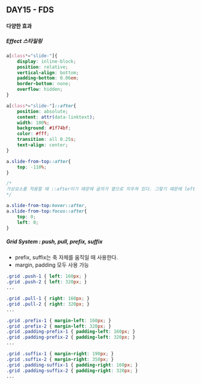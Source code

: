 ## DAY15 - FDS  


#### 다양한 효과  


##### Effect 스타일링  


```css
a[class*="slide-"]{
	display: inline-block;
	position: relative;
	vertical-align: bottom;
	padding-bottom: 0.06em;
	border-bottom: none;
	overflow: hidden;
}

a[class*="slide-"]::after{
	position: absolute;
	content: attr(data-linktext);
	width: 100%;
	background: #1f74bf;
	color: #fff;
	transition: all 0.25s;
	text-align: center;
}

a.slide-from-top::after{
	top: -110%;
}

/* 
가상요소를 적용할 때 ::after이기 때문에 글자가 옆으로 치우쳐 있다. 그렇기 때문에 left: 0값을 줘서 설정해 줘야 hover,focus했을 때 글자가 보이게 된다. 
*/

a.slide-from-top:hover::after,
a.slide-from-top:focus::after{
	top: 0;
	left: 0;
}
```  


##### Grid System : push, pull, prefix, suffix  

* prefix, suffix는 축 자체를 움직일 때 사용한다.
* margin, padding 모두 사용 가능
```css
.grid .push-1 { left: 160px; }
.grid .push-2 { left: 320px; }
...  

.grid .pull-1 { right: 160px; }
.grid .pull-2 { right: 320px; }
...  

.grid .prefix-1 { margin-left: 160px; }
.grid .prefix-2 { margin-left: 320px; }
.grid .padding-prefix-1 { padding-left: 160px; }
.grid .padding-prefix-2 { padding-left: 320px; }
...  

.grid .suffix-1 { margin-right: 190px; }
.grid .suffix-2 { margin-right: 350px; }
.grid .padding-suffix-1 { padding-right: 160px; }
.grid .padding-suffix-2 { padding-right: 320px; }
...
```